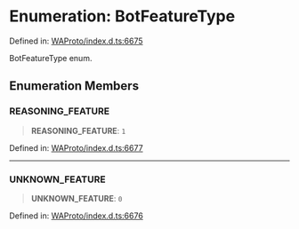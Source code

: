 # Enumeration: BotFeatureType

Defined in: [WAProto/index.d.ts:6675](https://github.com/Fokusdotid/bail/blob/3856b89f13bbe82f2e10396a28cd4ef2089de845/WAProto/index.d.ts#L6675)

BotFeatureType enum.

## Enumeration Members

### REASONING\_FEATURE

> **REASONING\_FEATURE**: `1`

Defined in: [WAProto/index.d.ts:6677](https://github.com/Fokusdotid/bail/blob/3856b89f13bbe82f2e10396a28cd4ef2089de845/WAProto/index.d.ts#L6677)

***

### UNKNOWN\_FEATURE

> **UNKNOWN\_FEATURE**: `0`

Defined in: [WAProto/index.d.ts:6676](https://github.com/Fokusdotid/bail/blob/3856b89f13bbe82f2e10396a28cd4ef2089de845/WAProto/index.d.ts#L6676)
